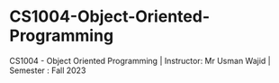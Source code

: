 # CS1004-Object-Oriented-Programming
CS1004 - Object Oriented Programming  |  Instructor: Mr Usman Wajid  |  Semester : Fall 2023    
